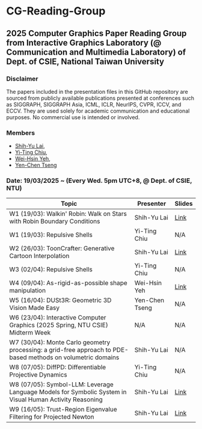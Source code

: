 # CG-Reading-Group
## 2025 Computer Graphics Paper Reading Group from Interactive Graphics Laboratory (@ Communication and Multimedia Laboratory) of Dept. of CSIE, National Taiwan University

### Disclaimer
The papers included in the presentation files in this GitHub repository are sourced from publicly available publications presented at conferences such as SIGGRAPH, SIGGRAPH Asia, ICML, ICLR, NeurIPS, CVPR, ICCV, and ECCV. They are used solely for academic communication and educational purposes. No commercial use is intended or involved.

### Members
- [Shih-Yu Lai](https://www.linkedin.com/in/shih-yu-lai), 
- [Yi-Ting Chiu](https://www.linkedin.com/in/yi-ting-chiu-9b2355230),
- [Wei-Hsin Yeh](https://www.linkedin.com/in/wei-hsin-yeh-1b4000215),
- [Yen-Chen Tseng]()

###  Date: 19/03/2025 ~ (Every Wed. 5pm UTC+8, @ Dept. of CSIE, NTU)

| Topic                 | Presenter            | Slides                   | 
|--------------------------------------------------------------------------------------------------------|----------------------|--------------------------------------------------------------------------------------------------------------|
| W1 (19/03): Walkin' Robin: Walk on Stars with Robin Boundary Conditions  | Shih-Yu Lai | [Link](https://www.canva.com/design/DAGiEZyiipk/HLTUQwUvLXPYCLq_BlY7bA/view?utm_content=DAGiEZyiipk&utm_campaign=designshare&utm_medium=link2&utm_source=uniquelinks&utlId=h11ffdfc78c)   |
| W1 (19/03): Repulsive Shells  | Yi-Ting Chiu | N/A | 
| W2 (26/03): ToonCrafter: Generative Cartoon Interpolation | Shih-Yu Lai | [Link](https://www.canva.com/design/DAGiuXzM11g/3DQfnyU3ATYBVddRK0tO6Q/view?utm_content=DAGiuXzM11g&utm_campaign=designshare&utm_medium=link2&utm_source=uniquelinks&utlId=h10d91f9883)    |
| W3 (02/04): Repulsive Shells | Yi-Ting Chiu | N/A | N/A |
| W4 (09/04): As-rigid-as-possible shape manipulation | Wei-Hsin Yeh | [Link](https://hackmd.io/@weihsinyeh/ARAP) |
| W5 (16/04): DUSt3R: Geometric 3D Vision Made Easy | Yen-Chen Tseng| N/A | 
| W6 (23/04): Interactive Computer Graphics (2025 Spring, NTU CSIE) Midterm Week | N/A| N/A |
| W7 (30/04): Monte Carlo geometry processing: a grid-free approach to PDE-based methods on volumetric domains | Shih-Yu Lai| N/A | 
| W8 (07/05): DiffPD: Differentiable Projective Dynamics | Yi-Ting Chiu| N/A | 
| W8 (07/05): Symbol-LLM: Leverage Language Models for Symbolic System in Visual Human Activity Reasoning | Shih-Yu Lai| [Link](https://www.canva.com/design/DAGmq4QysZ0/tdedWaT2M2zLG5G6IY7Gyg/view?utm_content=DAGmq4QysZ0&utm_campaign=designshare&utm_medium=link2&utm_source=uniquelinks&utlId=he3dd69b510) | 
| W9 (16/05): Trust-Region Eigenvalue Filtering for Projected Newton | Shih-Yu Lai| [Link](https://www.notion.so/Trust-Region-Eigenvalue-Filtering-for-Projected-Newton-1f453553c478800bba4ee52950785ade?pvs=4) | 
